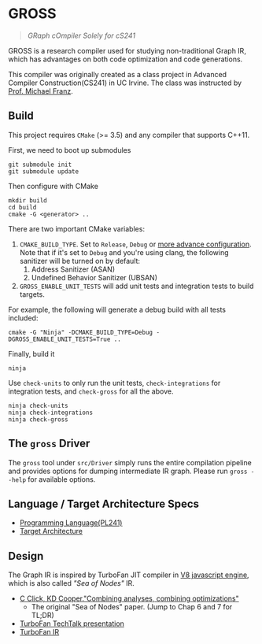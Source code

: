 # GROSS
> _GRaph cOmpiler Solely for cS241_

GROSS is a research compiler used for studying non-traditional Graph IR, which has advantages on both code optimization and code generations.

This compiler was originally created as a class project in Advanced Compiler Construction(CS241) in UC Irvine. The class was instructed by [Prof. Michael Franz](http://www.michaelfranz.com/).

## Build
This project requires `CMake` (>= 3.5) and any compiler that supports C++11.

First, we need to boot up submodules
```
git submodule init
git submodule update
```
Then configure with CMake
```
mkdir build
cd build
cmake -G <generator> ..
```
There are two important CMake variables:
1. `CMAKE_BUILD_TYPE`. Set to `Release`, `Debug` or [more advance configuration](https://cmake.org/cmake/help/latest/variable/CMAKE_BUILD_TYPE.html). Note that if it's set to `Debug` and you're using clang, the following sanitizer will be turned on by default:
   1. Address Sanitizer (ASAN)
   2. Undefined Behavior Sanitizer (UBSAN)
2. `GROSS_ENABLE_UNIT_TESTS` will add unit tests and integration tests to build targets.

For example, the following will generate a debug build with all tests included:
```
cmake -G "Ninja" -DCMAKE_BUILD_TYPE=Debug -DGROSS_ENABLE_UNIT_TESTS=True ..
```

Finally, build it
```
ninja
```
Use `check-units` to only run the unit tests, `check-integrations` for integration tests, and `check-gross` for all the above.
```
ninja check-units
ninja check-integrations
ninja check-gross
```

## The `gross` Driver
The `gross` tool under `src/Driver` simply runs the entire compilation pipeline and provides options for dumping intermediate IR graph. Please run `gross --help` for available options.

## Language / Target Architecture Specs
 - [Programming Language(PL241)](doc/lang-spec.pdf)
 - [Target Architecture](doc/DLX.pdf)

## Design
The Graph IR is inspired by TurboFan JIT compiler in [V8 javascript engine](https://v8.dev),
which is also called _"Sea of Nodes"_ IR.
 - [C Click, KD Cooper."Combining analyses, combining optimizations"](https://dl.acm.org/citation.cfm?id=201061)
   - The original "Sea of Nodes" paper. (Jump to Chap 6 and 7 for TL;DR)
 - [TurboFan TechTalk presentation](https://docs.google.com/presentation/d/1sOEF4MlF7LeO7uq-uThJSulJlTh--wgLeaVibsbb3tc/edit#slide=id.g54ccc405e_2102)
 - [TurboFan IR](https://docs.google.com/presentation/d/1Z9iIHojKDrXvZ27gRX51UxHD-bKf1QcPzSijntpMJBM/edit#slide=id.g19134d40cb_0_193)
